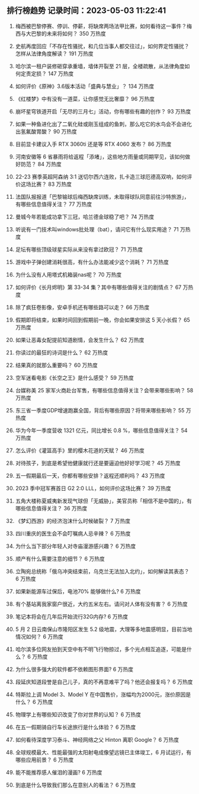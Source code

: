 
## 排行榜趋势 记录时间：2023-05-03 11:22:41
  
  1. 梅西被巴黎停赛、停训、停薪，将缺席两场法甲比赛，如何看待这一事件？梅西与大巴黎的未来将如何？ 350 万热度
    
  2. 史航再度回应「不存在性骚扰，和几位当事人都交往过」，如何界定性骚扰？怎样从法律角度解读？ 191 万热度
    
  3. 哈尔滨一租户装修砸穿承重墙，墙体开裂至 21 层，全楼疏散，从法律角度如何定责定损？ 147 万热度
    
  4. 如何评价《原神》3.6版本活动「盛典与慧业」？ 134 万热度
    
  5. 《红楼梦》中有没有一道菜，让你感觉无比奢靡？ 96 万热度
    
  6. 崩坏星穹铁道开启「无尽的三月七」活动，你有哪些有趣的创作？ 93 万热度
    
  7. 如果一种鱼进化出了二氧化硅或刚玉组成的鱼刺，那么吃它的水鸟会不会进化出氢氟酸胃酸？ 90 万热度
    
  8. 目前显卡建议入手 RTX 3060ti 还是等 RTX 4060 发布？ 86 万热度
    
  9. 河南安徽等 6 省暴雨将给返程「添堵」，这些地方雨量或同期罕见，该如何做好防范？ 84 万热度
    
  10. 22-23 赛季英超阿森纳 3:1 送切尔西六连败，扎卡造三球厄德高双响，如何评价这场比赛？ 83 万热度
    
  11. 法国队报报道「巴黎输球后梅西缺席训练，未取得球队同意前往沙特旅游」，有哪些信息值得关注？ 77 万热度
    
  12. 曼城今年若能成功拿下三冠，哈兰德金球稳了吧？ 74 万热度
    
  13. 听说有一门技术叫windows批处理（bat），请问它有什么现实用途？ 71 万热度
    
  14. 足坛有哪些顶级球星实际从来没有拿过欧冠？ 71 万热度
    
  15. 游戏中子弹创建消耗很高，有什么办法能减少这个消耗？ 71 万热度
    
  16. 为什么没有人用塔式机箱装nas呢？ 70 万热度
    
  17. 如何评价《长月烬明》第 33-34 集？其中有哪些值得关注的剧情点？ 67 万热度
    
  18. 除了疯狂卷影像，安卓手机还有哪些路可以走？ 66 万热度
    
  19. 假期即将结束，如果时间回到假期前一晚，你会如果安排这 5 天小长假？ 65 万热度
    
  20. 如果让恶毒女配提前知道剧情，会发生什么？ 62 万热度
    
  21. 你读过的最狂的诗词是什么？ 62 万热度
    
  22. 结果真的就那么重要吗？ 60 万热度
    
  23. 空军迷看电影《长空之王》是什么感受？ 59 万热度
    
  24. 台媒称美 25 家军火商赴台军售，有哪些信息值得关注？会带来哪些影响？ 58 万热度
    
  25. 东三省一季度GDP增速跑赢全国，背后有哪些原因？将带来哪些影响？ 55 万热度
    
  26. 华为今年一季度营收 1321 亿元，同比增长 0.8 %，哪些信息值得关注？ 54 万热度
    
  27. 怎么评价《灌篮高手》里的樱木花道的天赋？ 46 万热度
    
  28. 对待孩子，到底是希望他健康就行还是要逼迫他好好学习呢？ 45 万热度
    
  29. 五一假期最后一天，你都有哪些安排？返程还顺利吗？ 43 万热度
    
  30. 2023 季中冠军赛首日 G2 2:0 LLL，如何评价这场比赛？ 39 万热度
    
  31. 五角大楼称夏威夷新发现气球但「无威胁」，美官员称「相信不是中国的」，有哪些信息值得关注？ 36 万热度
    
  32. 《梦幻西游》的经济泡沫什么时候破裂？ 7 万热度
    
  33. 四川重庆的医生会不会叮嘱病人忌辛辣？ 6 万热度
    
  34. 为什么当下部分年轻人对寺庙漫游感兴趣？ 6 万热度
    
  35. 顺产有什么需要注意的细节？ 6 万热度
    
  36. 立陶宛总统称「俄乌冲突结束前，乌克兰无法加入北约」，如何解读其表态？ 6 万热度
    
  37. 如果新能源车过保后，电池70% 能够做什么? 6 万热度
    
  38. 有个基站离我家窗户很近，大约五米左右。请问对人体有没有害？ 6 万热度
    
  39. 笔记本将会在几年后开始流行32G内存? 6 万热度
    
  40. 5 月 2 日云南保山市隆阳区发生 5.2 级地震，大理等多地震感明显，目前当地情况如何？ 6 万热度
    
  41. 哈尔滨多位网友拍到天空中有不明飞行物掠过，多个光点相互追逐，可能是什么？ 6 万热度
    
  42. 为什么很多强大的软件都不依赖图形界面? 6 万热度
    
  43. 段延庆知道段誉是自己儿子，真的不再意难平了吗？他还会报复吗？ 6 万热度
    
  44. 特斯拉上调 Model 3、Model Y 在中国售价，涨幅均为2000元，涨价原因是什么？ 6 万热度
    
  45. 物理学上有哪些知识改变了你对世界的认知？ 6 万热度
    
  46. 在五一假期骑自行车长途旅行是什么体验？ 6 万热度
    
  47. 如何看待深度学习泰斗、神经网络之父 Hinton 离职 Google？ 6 万热度
    
  48. 全球规模最大、性能最强的太阳射电成像望远镜已主体竣工，6 月试运行，有哪些应用前景？ 6 万热度
    
  49. 能不能推荐感人催泪的漫画? 6 万热度
    
  50. 到底是什么导致我们那么在意别人的看法？ 6 万热度
    